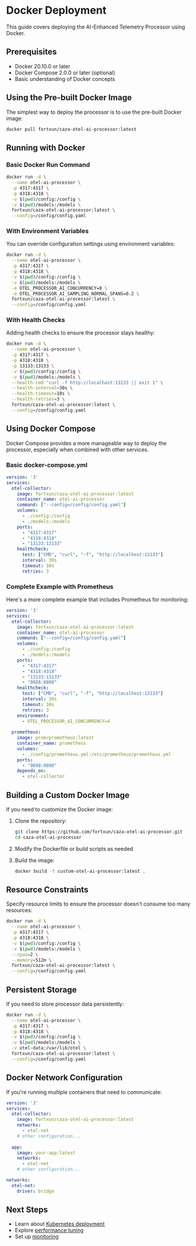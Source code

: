 # Docker Deployment

This guide covers deploying the AI-Enhanced Telemetry Processor using Docker.

## Prerequisites

- Docker 20.10.0 or later
- Docker Compose 2.0.0 or later (optional)
- Basic understanding of Docker concepts

## Using the Pre-built Docker Image

The simplest way to deploy the processor is to use the pre-built Docker image:

```bash
docker pull fortxun/caza-otel-ai-processor:latest
```

## Running with Docker

### Basic Docker Run Command

```bash
docker run -d \
  --name otel-ai-processor \
  -p 4317:4317 \
  -p 4318:4318 \
  -v $(pwd)/config:/config \
  -v $(pwd)/models:/models \
  fortxun/caza-otel-ai-processor:latest \
  --config=/config/config.yaml
```

### With Environment Variables

You can override configuration settings using environment variables:

```bash
docker run -d \
  --name otel-ai-processor \
  -p 4317:4317 \
  -p 4318:4318 \
  -v $(pwd)/config:/config \
  -v $(pwd)/models:/models \
  -e OTEL_PROCESSOR_AI_CONCURRENCY=8 \
  -e OTEL_PROCESSOR_AI_SAMPLING_NORMAL_SPANS=0.2 \
  fortxun/caza-otel-ai-processor:latest \
  --config=/config/config.yaml
```

### With Health Checks

Adding health checks to ensure the processor stays healthy:

```bash
docker run -d \
  --name otel-ai-processor \
  -p 4317:4317 \
  -p 4318:4318 \
  -p 13133:13133 \
  -v $(pwd)/config:/config \
  -v $(pwd)/models:/models \
  --health-cmd "curl -f http://localhost:13133 || exit 1" \
  --health-interval=30s \
  --health-timeout=10s \
  --health-retries=3 \
  fortxun/caza-otel-ai-processor:latest \
  --config=/config/config.yaml
```

## Using Docker Compose

Docker Compose provides a more manageable way to deploy the processor, especially when combined with other services.

### Basic docker-compose.yml

```yaml
version: '3'
services:
  otel-collector:
    image: fortxun/caza-otel-ai-processor:latest
    container_name: otel-ai-processor
    command: ["--config=/config/config.yaml"]
    volumes:
      - ./config:/config
      - ./models:/models
    ports:
      - "4317:4317"
      - "4318:4318"
      - "13133:13133"
    healthcheck:
      test: ["CMD", "curl", "-f", "http://localhost:13133"]
      interval: 30s
      timeout: 10s
      retries: 3
```

### Complete Example with Prometheus

Here's a more complete example that includes Prometheus for monitoring:

```yaml
version: '3'
services:
  otel-collector:
    image: fortxun/caza-otel-ai-processor:latest
    container_name: otel-ai-processor
    command: ["--config=/config/config.yaml"]
    volumes:
      - ./config:/config
      - ./models:/models
    ports:
      - "4317:4317"
      - "4318:4318"
      - "13133:13133"
      - "8888:8888"
    healthcheck:
      test: ["CMD", "curl", "-f", "http://localhost:13133"]
      interval: 30s
      timeout: 10s
      retries: 3
    environment:
      - OTEL_PROCESSOR_AI_CONCURRENCY=4
    
  prometheus:
    image: prom/prometheus:latest
    container_name: prometheus
    volumes:
      - ./config/prometheus.yml:/etc/prometheus/prometheus.yml
    ports:
      - "9090:9090"
    depends_on:
      - otel-collector
```

## Building a Custom Docker Image

If you need to customize the Docker image:

1. Clone the repository:
   ```bash
   git clone https://github.com/fortxun/caza-otel-ai-processor.git
   cd caza-otel-ai-processor
   ```

2. Modify the Dockerfile or build scripts as needed

3. Build the image:
   ```bash
   docker build -t custom-otel-ai-processor:latest .
   ```

## Resource Constraints

Specify resource limits to ensure the processor doesn't consume too many resources:

```bash
docker run -d \
  --name otel-ai-processor \
  -p 4317:4317 \
  -p 4318:4318 \
  -v $(pwd)/config:/config \
  -v $(pwd)/models:/models \
  --cpus=2 \
  --memory=512m \
  fortxun/caza-otel-ai-processor:latest \
  --config=/config/config.yaml
```

## Persistent Storage

If you need to store processor data persistently:

```bash
docker run -d \
  --name otel-ai-processor \
  -p 4317:4317 \
  -p 4318:4318 \
  -v $(pwd)/config:/config \
  -v $(pwd)/models:/models \
  -v otel-data:/var/lib/otel \
  fortxun/caza-otel-ai-processor:latest \
  --config=/config/config.yaml
```

## Docker Network Configuration

If you're running multiple containers that need to communicate:

```yaml
version: '3'
services:
  otel-collector:
    image: fortxun/caza-otel-ai-processor:latest
    networks:
      - otel-net
    # other configuration...
  
  app:
    image: your-app:latest
    networks:
      - otel-net
    # other configuration...

networks:
  otel-net:
    driver: bridge
```

## Next Steps

- Learn about [Kubernetes deployment](./kubernetes.md)
- Explore [performance tuning](../performance/tuning.md)
- Set up [monitoring](../troubleshooting/logs-metrics.md)